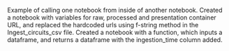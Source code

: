 Example of calling one notebook from inside of another notebook.
Created a notebook with variables for raw, processed and presentation container URL, and replaced the hardcoded urls using f-string method in the Ingest_circuits_csv file.
Created a notebook with a function, which inputs a dataframe, and returns a dataframe with the ingestion_time column added.
